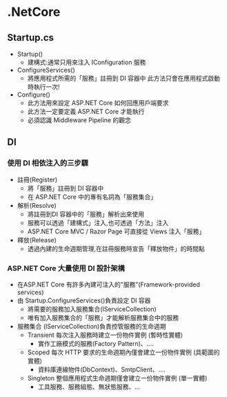 # .NetCore

## Startup.cs
+ Startup()
  - 建構式:通常只用來注入 IConfiguration 服務
+ ConfigureServices()
  - 將應用程式所需的「服務」註冊到 DI 容器中
此方法只會在應用程式啟動時執行一次!
+ Configure()
  - 此方法用來設定 ASP.NET Core 如何回應用戶端要求
  - 此方法一定要定義 ASP.NET Core 才能執行
  - 必須認識 Middleware Pipeline 的觀念

## DI

### 使用 DI 相依注入的三步驟
+ 註冊(Register)
  - 將「服務」註冊到 DI 容器中
  - 在 ASP.NET Core 中的專有名詞為「服務集合」
+ 解析(Resolve)
  - 將註冊到DI 容器中的「服務」解析出來使用
  - 服務可以透過「建構式」注入,也可透過「方法」注入
  - ASP.NET Core MVC / Razor Page 可直接從 Views 注入「服務」
+ 釋放(Release)
  - 透過內建的生命週期管理,在註冊服務時宣告「釋放物件」的時間點

### ASP.NET Core 大量使用 DI 設計架構
+ 在ASP.NET Core 有許多內建可注入的"服務"(Framework-provided services)
+ 由 Startup.ConfigureServices()負責設定 DI 容器
  - 將需要的服務加入服務集合(IServiceCollection)
  - 唯有加入服務集合的「服務」才能解析服務集合中的服務
+ 服務集合 (IServiceCollection)負責控管服務的生命週期
  - Transient 每次注入服務時建立一份物件實例 (暫時性實體)
    + 實作工廠模式的服務(Factory Pattern)、....
  - Scoped 每次 HTTP 要求的生命週期內僅會建立一份物件實例 (具範圍的實體)
    + 資料庫連線物件(DbContext)、SmtpClient、....
  - Singleton 整個應用程式生命週期僅會建立一份物件實例 (單一實體)
    + 工具服務、服務組態、無狀態服務、...

